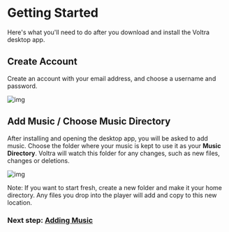 # Getting Started

Here's what you'll need to do after you download and install the Voltra desktop app.

## Create Account

Create an account with your email address, and choose a username and password.

![img](/screenshots/9_welcome_view-password.png)

## Add Music / Choose Music Directory

After installing and opening the desktop app, you will be asked to add music. Choose the folder where your music is kept to use it as your **Music Directory**. Voltra will watch this folder for any changes, such as new files, changes or deletions.

![img](/screenshots/17_add_in-progress.png)

Note: If you want to start fresh, create a new folder and make it your home directory. Any files you drop into the player will add and copy to this new location.

### Next step: **[Adding Music](https://voltra.co/docs/add-music/)**
